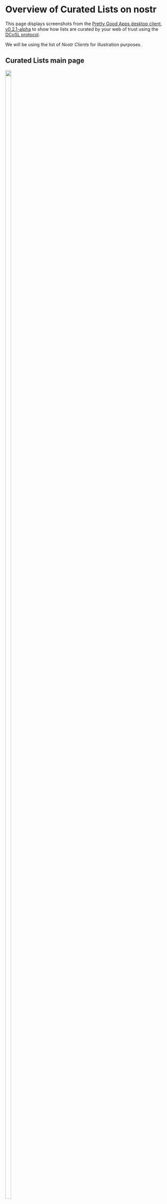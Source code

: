 # Overview of Curated Lists on nostr

This page displays screenshots from the [Pretty Good Apps desktop client](https://github.com/wds4/pretty-good), [v0.2.1-alpha](https://github.com/wds4/pretty-good/releases/tag/v0.2.1-alpha) to show how lists are curated by your web of trust using the [DCoSL protocol](https://github.com/wds4/DCoSL).

We will be using the list of *Nostr Clients* for illustration purposes.

## Curated Lists main page

<span style="display:inline-block" >
  <img src="../../.erb/img/curatedListsMainPage2.png" width="95%" display="inline-block" />
</span>

## View all existing Curated Lists

Curated Lists main page, left column

<span style="display:inline-block" >
  <img src="../../.erb/img/viewLists.png" width="50%" display="inline-block" />
</span>

## View all items on the selected list

Curated Lists main page, right column 

<span style="display:inline-block" >
  <img src="../../.erb/img/nostrClientsCurationImg2.png" width="50%" display="inline-block" />
</span>

## Create a new list

Each new list needs a name (singular and plural form) and a description. 

<span style="display:inline-block" >
  <img src="../../.erb/img/createNewList.png" height="300px" display="inline-block" />
</span>

Once a new list is created, it is stored in nostr as a kind 9901 event. Info about the list (including how it is structured as JSON and stored in nostr) can be reviewed in the [list overview page](https://github.com/wds4/pretty-good/blob/main/appDescriptions/curatedLists/v021Overview/singleListDetails.md)

## Add an item to a list

<span style="display:inline-block" >
  <img src="../../.erb/img/createInstance.png" height="300px" display="inline-block" />
</span>

Once a new list item (also called a list "instance") is created, it is stored in nostr as a kind 9901 event, which is a Regular Event and is not editable or replaceable. Info about the item (including how it is structured as JSON and stored in nostr) can be reviewed in the [item overview page](https://github.com/wds4/pretty-good/blob/main/appDescriptions/curatedLists/v021Overview/singleListItemDetails.md)

## Endorse or Block an item for a given list

To rate an item as belonging (or not) on the list, go to the List Item information page (below) and toggle the Endorse / Unendorse (thumbs up) or Block / Unblock (thumbs down) buttons under "rate this item."

<span style="display:inline-block" >
  <img src="../../.erb/img/endorseOrBlockAnItem.png" width="90%" display="inline-block" />
</span>

Ratings are encoded according to the [DCoSL protocol]() and stored in nostr as a kind 39901 event, which are replaceable. An example of a rating which endorses Damus as belonging to the list of nostr clients can be found [here](https://github.com/wds4/pretty-good/blob/main/appDescriptions/curatedLists/v021Overview/rateItem.md).

## Endorse or Block a user as curator for a given list

To rate a user as a curator of the list, go to the View Profile information page (below), select the curated list of interest under "Endorse as Curator for this Nostr List," and toggle the Endorse / Unendorse (thumbs up) or Block / Unblock (thumbs down) buttons. To view these actions, the square Grapevine button (top right) will have to be toggled ON.

<span style="display:inline-block" >
  <img src="../../.erb/img/endorseOrBlockACurator.png" width="90%" display="inline-block" />
</span>

Ratings are encoded according to the [DCoSL protocol]() and stored in nostr as a kind 39901 event, which are replaceable. An example of a rating which endorses Darth McTesty as a trusted curator of the list of nostr clients can be found [here](https://github.com/wds4/pretty-good/blob/main/appDescriptions/curatedLists/v021Overview/rateCurator.md)

## List Curation Overview

For any given list, items are either approved or rejected by your grapevine. See the [calculations overview page](https://github.com/wds4/pretty-good/blob/main/appDescriptions/curatedLists/v021Overview/calculationsOverview.md) to see how the calculations are done.

<span style="display:inline-block" >
  <img src="../../.erb/img/listCurationMainPageWds4.png" height="300px" display="inline-block" />
</span>

## List Curation: web of trust

<span style="display:inline-block" >
  <img src="../../.erb/img/listCurationWds4WoT.png" height="300px" display="inline-block" />
</span>

## List Curation Results

<span style="display:inline-block" >
  <img src="../../.erb/img/listCurationResults_items.png" width="50%" display="inline-block" />
</span>

<div>
  <span style="display:inline-block" >
    <img
      align="top"
      width="30%"
      src="../../.erb/img/listCurationResults_itemScores.png"
    />
  </span>
  <span style="display:inline-block" >
    <img
      align="top"
      width="30%"
      src="../../.erb/img/listCurationResults_curatorScores.png"
    />
  </span>
</div>

## List Curation Control Panel

Control Panel: Users and Items

<div>
  <span style="display:inline-block" >
    <img
      align="top"
      width="49%"
      src="../../.erb/img/listCurationControlPanel_users.png"
    />
  </span>

  <span style="display:inline-block" >
    <img
      align="top"
      width="49%"
      src="../../.erb/img/listCurationControlPanel_items.png"
    />
  </span>
</div>

Control Panel: Display

<div>
  <span style="display:inline-block" >
    <img src="../../.erb/img/listCurationControlPanel_display.png" width="49%" display="inline-block" />
  </span>
</div>

Control Panel: Sybil Mitigation: Overview and Rigor

<div>
  <span style="display:inline-block" >
    <img
      align="top"
      width="49%"
      src="../../.erb/img/listCurationControlPanel_sybilMitigation_overview.png"
    />
  </span>

  <span style="display:inline-block" >
    <img
      align="top"
      width="49%"
      src="../../.erb/img/listCurationControlPanel_sybilMitigation_rigor.png"
    />
  </span>
</div>

Control Panel: Sybil Mitigation: Defense

<div style="border:1px solid red;" >
  <span style="display:inline-block" >
    <img 
      align="top"
      width="30%"
      src="../../.erb/img/listCurationControlPanel_sybilMitigation_defense_mod1.png"
    />
  </span>
  
  <span style="display:inline-block" >
    <img
      align="top"
      width="30%"
      src="../../.erb/img/listCurationControlPanel_sybilMitigation_defense_mod2.png"
    />
  </span>
  
  <span style="display:inline-block" >
    <img
      align="top"
      width="30%"
      src="../../.erb/img/listCurationControlPanel_sybilMitigation_defense_mod3.png"
    />
  </span>
</div>

